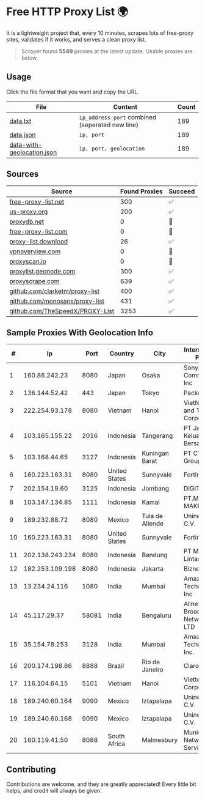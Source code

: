 
# Free HTTP Proxy List 🌍

It is a lightweight project that, every 10 minutes, scrapes lots of free-proxy sites, validates if it works, and serves a clean proxy list.


> Scraper found **5549** proxies at the latest update. Usable proxies are below.

## Usage

Click the file format that you want and copy the URL.


|File|Content|Count|
|----|-------|-----|
|[data.txt](https://raw.githubusercontent.com/themiralay/Proxy-List-World/master/data.txt)|`ip_address:port` combined (seperated new line)|189|
|[data.json](https://raw.githubusercontent.com/themiralay/Proxy-List-World/master/data.json)|`ip, port`|189|
|[data-with-geolocation.json](https://raw.githubusercontent.com/themiralay/Proxy-List-World/master/data-with-geolocation.json)|`ip, port, geolocation`|189|

## Sources

|Source|Found Proxies|Succeed|
|------|-------------|-------|
|[free-proxy-list.net](https://free-proxy-list.net)|300|✅|
|[us-proxy.org](https://www.us-proxy.org)|200|✅|
|[proxydb.net](http://proxydb.net)|0|🚫|
|[free-proxy-list.com](https://free-proxy-list.com/?page=&port=&type%5B%5D=http&type%5B%5D=https&up_time=0&search=Search)|0|🚫|
|[proxy-list.download](https://www.proxy-list.download/HTTP)|26|✅|
|[vpnoverview.com](https://vpnoverview.com/privacy/anonymous-browsing/free-proxy-servers)|0|🚫|
|[proxyscan.io](https://www.proxyscan.io)|0|🚫|
|[proxylist.geonode.com](https://proxylist.geonode.com/api/proxy-list?limit=300&page=1&sort_by=lastChecked&sort_type=desc&protocols=http,https)|300|✅|
|[proxyscrape.com](https://api.proxyscrape.com/v2/?request=displayproxies&protocol=http&timeout=10000&country=all&ssl=all&anonymity=all)|639|✅|
|[github.com/clarketm/proxy-list](https://raw.githubusercontent.com/clarketm/proxy-list/master/proxy-list-raw.txt)|400|✅|
|[github.com/monosans/proxy-list](https://raw.githubusercontent.com/monosans/proxy-list/main/proxies/http.txt)|431|✅|
|[github.com/TheSpeedX/PROXY-List](https://raw.githubusercontent.com/TheSpeedX/PROXY-List/master/http.txt)|3253|✅|


## Sample Proxies With Geolocation Info

|#|Ip|Port|Country|City|Internet Service Provider|
|-|--|----|-------|----|-------------------------|
|1|160.86.242.23|8080|Japan|Osaka|Sony Network Communications Inc|
|2|136.144.52.42|443|Japan|Tokyo|Packet Host, Inc.|
|3|222.254.93.178|8080|Vietnam|Hanoi|VietNam Post and Telecom Corporation|
|4|103.165.155.22|2016|Indonesia|Tangerang|PT Jaringan Keluarga Bersama|
|5|103.168.44.65|3127|Indonesia|Kuningan Barat|PT CYB Media Group|
|6|160.223.163.31|8080|United States|Sunnyvale|Fortinet Inc.|
|7|202.154.19.60|3125|Indonesia|Jombang|DIGITNET|
|8|103.147.134.85|1111|Indonesia|Kamal|PT.MURNI MAKMUR ABADI|
|9|189.232.88.72|8080|Mexico|Tula de Allende|Uninet S.A. de C.V.|
|10|160.223.163.31|8080|United States|Sunnyvale|Fortinet Inc.|
|11|202.138.243.234|8080|Indonesia|Bandung|PT Melvar Lintasnusa|
|12|182.253.109.198|8080|Indonesia|Jakarta|Biznet Metronet|
|13|13.234.24.116|1080|India|Mumbai|Amazon Technologies Inc|
|14|45.117.29.37|58081|India|Bengaluru|Allnet Broadband Network PVT LTD|
|15|35.154.78.253|3128|India|Mumbai|Amazon Technologies Inc.|
|16|200.174.198.86|8888|Brazil|Rio de Janeiro|Claro S.A|
|17|116.104.64.15|5101|Vietnam|Hanoi|Viettel Corporation|
|18|189.240.60.164|9090|Mexico|Iztapalapa|Uninet S.A. de C.V.|
|19|189.240.60.168|9090|Mexico|Iztapalapa|Uninet S.A. de C.V.|
|20|160.119.41.50|8088|South Africa|Malmesbury|Municipal Network Services|



## Contributing

Contributions are welcome, and they are greatly appreciated! Every
little bit helps, and credit will always be given.

